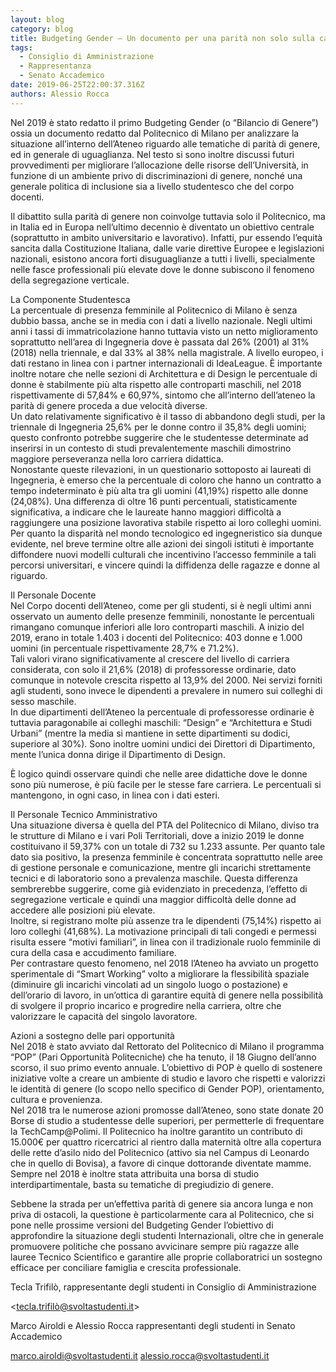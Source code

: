 ```yaml
---
layout: blog
category: blog
title: Budgeting Gender – Un documento per una parità non solo sulla carta
tags:
  - Consiglio di Amministrazione
  - Rappresentanza
  - Senato Accademico
date: 2019-06-25T22:00:37.316Z
authors: Alessio Rocca
---
```


Nel 2019 è stato redatto il primo Budgeting Gender (o “Bilancio di Genere”) ossia un documento redatto dal Politecnico di Milano per analizzare la situazione all’interno dell’Ateneo riguardo alle tematiche di parità di genere, ed in generale di uguaglianza. Nel testo si sono inoltre discussi futuri provvedimenti per migliorare l’allocazione delle risorse dell’Università, in funzione di un ambiente privo di discriminazioni di genere, nonché una generale politica di inclusione sia a livello studentesco che del corpo docenti.

Il dibattito sulla parità di genere non coinvolge tuttavia solo il Politecnico, ma in Italia ed in Europa nell’ultimo decennio è diventato un obiettivo centrale (soprattutto in ambito universitario e lavorativo). Infatti, pur essendo l’equità sancita dalla Costituzione Italiana, dalle varie direttive Europee e legislazioni nazionali, esistono ancora forti disuguaglianze a tutti i livelli, specialmente nelle fasce professionali più elevate dove le donne subiscono il fenomeno della segregazione verticale.

La Componente Studentesca  
La percentuale di presenza femminile al Politecnico di Milano è senza dubbio bassa, anche se in media con i dati a livello nazionale. Negli ultimi anni i tassi di immatricolazione hanno tuttavia visto un netto miglioramento soprattutto nell’area di Ingegneria dove è passata dal 26% (2001) al 31% (2018) nella triennale, e dal 33% al 38% nella magistrale. A livello europeo, i dati restano in linea con i partner internazionali di IdeaLeague. È importante inoltre notare che nelle sezioni di Architettura e di Design le percentuale di donne è stabilmente più alta rispetto alle controparti maschili, nel 2018 rispettivamente di 57,84% e 60,97%, sintomo che all’interno dell’ateneo la parità di genere proceda a due velocità diverse.  
Un dato relativamente significativo è il tasso di abbandono degli studi, per la triennale di Ingegneria 25,6% per le donne contro il 35,8% degli uomini; questo confronto potrebbe suggerire che le studentesse determinate ad inserirsi in un contesto di studi prevalentemente maschili dimostrino maggiore perseveranza nella loro carriera didattica.  
Nonostante queste rilevazioni, in un questionario sottoposto ai laureati di Ingegneria, è emerso che la percentuale di coloro che hanno un contratto a tempo indeterminato è più alta tra gli uomini (41,19%) rispetto alle donne (24,08%). Una differenza di oltre 16 punti percentuali, statisticamente significativa, a indicare che le laureate hanno maggiori difficoltà a raggiungere una posizione lavorativa stabile rispetto ai loro colleghi uomini.  
Per quanto la disparità nel mondo tecnologico ed ingegneristico sia dunque evidente, nel breve termine oltre alle azioni dei singoli istituti è importante diffondere nuovi modelli culturali che incentivino l’accesso femminile a tali percorsi universitari, e vincere quindi la diffidenza delle ragazze e donne al riguardo.

Il Personale Docente  
Nel Corpo docenti dell’Ateneo, come per gli studenti, si è negli ultimi anni osservato un aumento delle presenze femminili, nonostante le percentuali rimangano comunque inferiori alle loro controparti maschili. A inizio del 2019, erano in totale 1.403 i docenti del Politecnico: 403 donne e 1.000 uomini (in percentuale rispettivamente 28,7% e 71.2%).  
Tali valori virano significativamente al crescere del livello di carriera considerata, con solo il 21,6% (2018) di professoresse ordinarie, dato comunque in notevole crescita rispetto al 13,9% del 2000. Nei servizi forniti agli studenti, sono invece le dipendenti a prevalere in numero sui colleghi di sesso maschile.  
In due dipartimenti dell’Ateneo la percentuale di professoresse ordinarie è tuttavia paragonabile ai colleghi maschili: “Design” e “Architettura e Studi Urbani” (mentre la media si mantiene in sette dipartimenti su dodici, superiore al 30%). Sono inoltre uomini undici dei Direttori di Dipartimento, mente l’unica donna dirige il Dipartimento di Design.

È logico quindi osservare quindi che nelle aree didattiche dove le donne sono più numerose, è più facile per le stesse fare carriera. Le percentuali si mantengono, in ogni caso, in linea con i dati esteri.

Il Personale Tecnico Amministrativo  
Una situazione diversa è quella del PTA del Politecnico di Milano, diviso tra le strutture di Milano e i vari Poli Territoriali, dove a inizio 2019 le donne costituivano il 59,37% con un totale di 732 su 1.233 assunte. Per quanto tale dato sia positivo, la presenza femminile è concentrata soprattutto nelle aree di gestione personale e comunicazione, mentre gli incarichi strettamente tecnici e di laboratorio sono a prevalenza maschile. Questa differenza sembrerebbe suggerire, come già evidenziato in precedenza, l’effetto di segregazione verticale e quindi una maggior difficoltà delle donne ad accedere alle posizioni più elevate.  
Inoltre, si registrano molte più assenze tra le dipendenti (75,14%) rispetto ai loro colleghi (41,68%). La motivazione principali di tali congedi e permessi risulta essere “motivi familiari”, in linea con il tradizionale ruolo femminile di cura della casa e accudimento familiare.  
Per contrastare questo fenomeno, nel 2018 l’Ateneo ha avviato un progetto sperimentale di “Smart Working” volto a migliorare la flessibilità spaziale (diminuire gli incarichi vincolati ad un singolo luogo o postazione) e dell’orario di lavoro, in un’ottica di garantire equità di genere nella possibilità di svolgere il proprio incarico e progredire nella carriera, oltre che valorizzare le capacità del singolo lavoratore.

Azioni a sostegno delle pari opportunità  
Nel 2018 è stato avviato dal Rettorato del Politecnico di Milano il programma “POP” (Pari Opportunità Politecniche) che ha tenuto, il 18 Giugno dell’anno scorso, il suo primo evento annuale. L’obiettivo di POP è quello di sostenere iniziative volte a creare un ambiente di studio e lavoro che rispetti e valorizzi le identità di genere (lo scopo nello specifico di Gender POP), orientamento, cultura e provenienza.  
Nel 2018 tra le numerose azioni promosse dall’Ateneo, sono state donate 20 Borse di studio a studentesse delle superiori, per permetterle di frequentare la  TechCamp@Polimi.  Il Politecnico ha inoltre garantito un contributo di 15.000€ per quattro ricercatrici al rientro dalla maternità oltre alla copertura delle rette d’asilo nido del Politecnico (attivo sia nel Campus di Leonardo che in quello di Bovisa), a favore di cinque dottorande diventate mamme.  
Sempre nel 2018 è inoltre stata attribuita una borsa di studio interdipartimentale, basta su tematiche di pregiudizio di genere.

Sebbene la strada per un’effettiva parità di genere sia ancora lunga e non priva di ostacoli, la questione è particolarmente cara al Politecnico, che si pone nelle prossime versioni del Budgeting Gender l’obiettivo di approfondire la situazione degli studenti Internazionali, oltre che in generale promuovere politiche che possano avvicinare sempre più ragazze alle lauree Tecnico Scientifico e garantire alle proprie collaboratrici un sostegno efficace per conciliare famiglia e crescita professionale.

Tecla Trifilò, rappresentante degli studenti in Consiglio di Amministrazione

<tecla.trifilò@svoltastudenti.it>

Marco Airoldi e Alessio Rocca rappresentanti degli studenti in Senato Accademico

marco.airoldi@svoltastudenti.it
alessio.rocca@svoltastudenti.it
